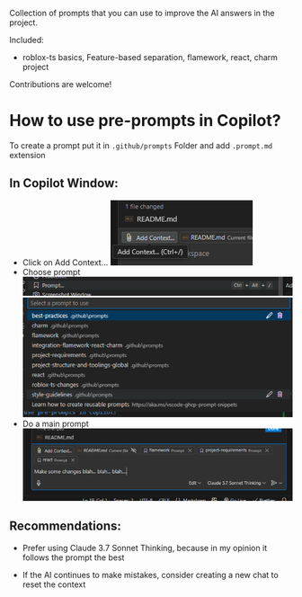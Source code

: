Collection of prompts that you can use to improve the AI answers in the project.

Included:

- roblox-ts basics, Feature-based separation, flamework, react, charm project

Contributions are welcome!

# How to use pre-prompts in Copilot?

To create a prompt put it in `.github/prompts` Folder and add `.prompt.md` extension

## In Copilot Window:

- Click on Add Context...
  ![Add Context...](img/AddContext.png)
- Choose prompt
  ![Prompt Selection](img/PromptSelection.png)
  ![Prompt List](img/PromptsList.png)
- Do a main prompt
  ![Making a main prompt](img/MainPrompt.png)

## Recommendations:

- Prefer using Claude 3.7 Sonnet Thinking, because in my opinion it follows the prompt the best

- If the AI continues to make mistakes, consider creating a new chat to reset the context
